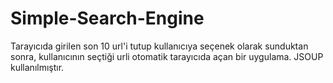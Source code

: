 # Simple-Search-Engine
Tarayıcıda girilen son 10 url'i tutup kullanıcıya seçenek olarak sunduktan sonra, kullanıcının seçtiği urli otomatik tarayıcıda açan bir uygulama.
JSOUP kullanılmıştır.
